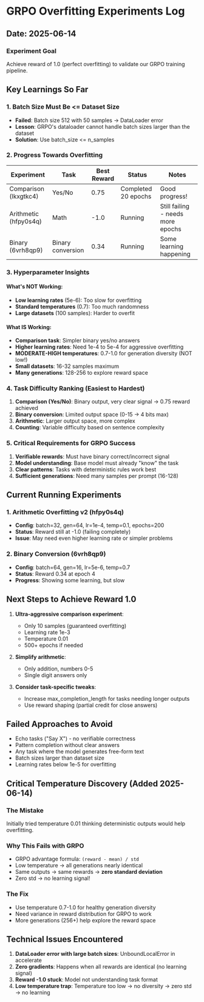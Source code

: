# GRPO Overfitting Experiments Log

## Date: 2025-06-14

### Experiment Goal
Achieve reward of 1.0 (perfect overfitting) to validate our GRPO training pipeline.

## Key Learnings So Far

### 1. Batch Size Must Be <= Dataset Size
- **Failed**: Batch size 512 with 50 samples → DataLoader error
- **Lesson**: GRPO's dataloader cannot handle batch sizes larger than the dataset
- **Solution**: Use batch_size <= n_samples

### 2. Progress Towards Overfitting
| Experiment | Task | Best Reward | Status | Notes |
|------------|------|-------------|---------|-------|
| Comparison (lkxgtkc4) | Yes/No | 0.75 | Completed 20 epochs | Good progress! |
| Arithmetic (hfpy0s4q) | Math | -1.0 | Running | Still failing - needs more epochs |
| Binary (6vrh8qp9) | Binary conversion | 0.34 | Running | Some learning happening |

### 3. Hyperparameter Insights

#### What's NOT Working:
- **Low learning rates** (5e-6): Too slow for overfitting
- **Standard temperatures** (0.7): Too much randomness
- **Large datasets** (100 samples): Harder to overfit

#### What IS Working:
- **Comparison task**: Simpler binary yes/no answers
- **Higher learning rates**: Need 1e-4 to 5e-4 for aggressive overfitting
- **MODERATE-HIGH temperatures**: 0.7-1.0 for generation diversity (NOT low!)
- **Small datasets**: 16-32 samples maximum
- **Many generations**: 128-256 to explore reward space

### 4. Task Difficulty Ranking (Easiest to Hardest)
1. **Comparison (Yes/No)**: Binary output, very clear signal → 0.75 reward achieved
2. **Binary conversion**: Limited output space (0-15 → 4 bits max)
3. **Arithmetic**: Larger output space, more complex
4. **Counting**: Variable difficulty based on sentence complexity

### 5. Critical Requirements for GRPO Success
1. **Verifiable rewards**: Must have binary correct/incorrect signal
2. **Model understanding**: Base model must already "know" the task
3. **Clear patterns**: Tasks with deterministic rules work best
4. **Sufficient generations**: Need many samples per prompt (16-128)

## Current Running Experiments

### 1. Arithmetic Overfitting v2 (hfpy0s4q)
- **Config**: batch=32, gen=64, lr=1e-4, temp=0.1, epochs=200
- **Status**: Reward still at -1.0 (failing completely)
- **Issue**: May need even higher learning rate or simpler problems

### 2. Binary Conversion (6vrh8qp9)
- **Config**: batch=64, gen=16, lr=5e-6, temp=0.7
- **Status**: Reward 0.34 at epoch 4
- **Progress**: Showing some learning, but slow

## Next Steps to Achieve Reward 1.0

1. **Ultra-aggressive comparison experiment**:
   - Only 10 samples (guaranteed overfitting)
   - Learning rate 1e-3
   - Temperature 0.01
   - 500+ epochs if needed

2. **Simplify arithmetic**:
   - Only addition, numbers 0-5
   - Single digit answers only

3. **Consider task-specific tweaks**:
   - Increase max_completion_length for tasks needing longer outputs
   - Use reward shaping (partial credit for close answers)

## Failed Approaches to Avoid
- Echo tasks ("Say X") - no verifiable correctness
- Pattern completion without clear answers
- Any task where the model generates free-form text
- Batch sizes larger than dataset size
- Learning rates below 1e-5 for overfitting

## Critical Temperature Discovery (Added 2025-06-14)

### The Mistake
Initially tried temperature 0.01 thinking deterministic outputs would help overfitting.

### Why This Fails with GRPO
- GRPO advantage formula: `(reward - mean) / std`
- Low temperature → all generations nearly identical
- Same outputs → same rewards → **zero standard deviation**
- Zero std → no learning signal!

### The Fix
- Use temperature 0.7-1.0 for healthy generation diversity
- Need variance in reward distribution for GRPO to work
- More generations (256+) help explore the reward space

## Technical Issues Encountered
1. **DataLoader error with large batch sizes**: UnboundLocalError in accelerate
2. **Zero gradients**: Happens when all rewards are identical (no learning signal)
3. **Reward -1.0 stuck**: Model not understanding task format
4. **Low temperature trap**: Temperature too low → no diversity → zero std → no learning